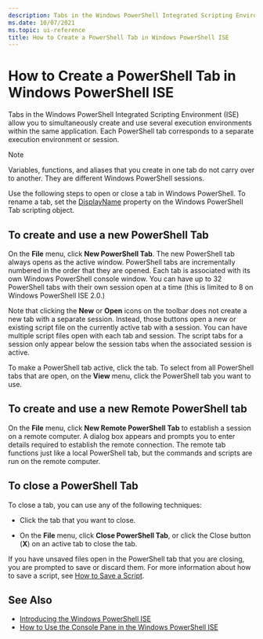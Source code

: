 ```yaml
---
description: Tabs in the Windows PowerShell Integrated Scripting Environment (ISE) allow you to simultaneously create and use several execution environments within the same application. Each PowerShell tab corresponds to a separate execution environment or session.
ms.date: 10/07/2021
ms.topic: ui-reference
title: How to Create a PowerShell Tab in Windows PowerShell ISE
---
```


# How to Create a PowerShell Tab in Windows PowerShell ISE

Tabs in the Windows PowerShell Integrated Scripting Environment (ISE) allow you to simultaneously
create and use several execution environments within the same application. Each PowerShell tab
corresponds to a separate execution environment or session.

> [!NOTE]
> Variables, functions, and aliases that you create in one tab do not carry over to another. They
> are different Windows PowerShell sessions.

Use the following steps to open or close a tab in Windows PowerShell. To rename a tab, set the
[DisplayName](object-model/The-PowerShellTab-Object.md#displayname) property on the Windows
PowerShell Tab scripting object.

## To create and use a new PowerShell Tab

On the **File** menu, click **New PowerShell Tab**. The new PowerShell tab always opens as the
active window. PowerShell tabs are incrementally numbered in the order that they are opened. Each
tab is associated with its own Windows PowerShell console window. You can have up to 32 PowerShell
tabs with their own session open at a time (this is limited to 8 on Windows PowerShell ISE 2.0.)

Note that clicking the **New** or **Open** icons on the toolbar does not create a new tab with a
separate session. Instead, those buttons open a new or existing script file on the currently active
tab with a session. You can have multiple script files open with each tab and session. The script
tabs for a session only appear below the session tabs when the associated session is active.

To make a PowerShell tab active, click the tab. To select from all PowerShell tabs that are open, on
the **View** menu, click the PowerShell tab you want to use.

## To create and use a new Remote PowerShell tab

On the **File** menu, click **New Remote PowerShell Tab** to establish a session on a remote
computer. A dialog box appears and prompts you to enter details required to establish the remote
connection. The remote tab functions just like a local PowerShell tab, but the commands and scripts
are run on the remote computer.

## To close a PowerShell Tab

To close a tab, you can use any of the following techniques:

- Click the tab that you want to close.

- On the **File** menu, click **Close PowerShell Tab**, or click the Close button (**X**) on an
  active tab to close the tab.

If you have unsaved files open in the PowerShell tab that you are closing, you are prompted to save
or discard them. For more information about how to save a script, see
[How to Save a Script](How-to-Write-and-Run-Scripts-in-the-Windows-PowerShell-ISE.md#how-to-save-a-script).

## See Also

- [Introducing the Windows PowerShell ISE](Introducing-the-Windows-PowerShell-ISE.md)
- [How to Use the Console Pane in the Windows PowerShell ISE](How-to-Use-the-Console-Pane-in-the-Windows-PowerShell-ISE.md)
